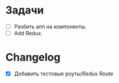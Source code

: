 # Задачи

* [ ] Разбить апп на компоненты.
* [ ] Add Redux. 
  
# Changelog
* [X] Добавить тестовые роуты/Redux Route